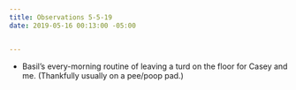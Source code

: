 ```yaml
---
title: Observations 5-5-19
date: 2019-05-16 00:13:00 -05:00


---
```


- Basil’s every-morning routine of leaving a turd on the floor for Casey and me. (Thankfully usually on a pee/poop pad.)